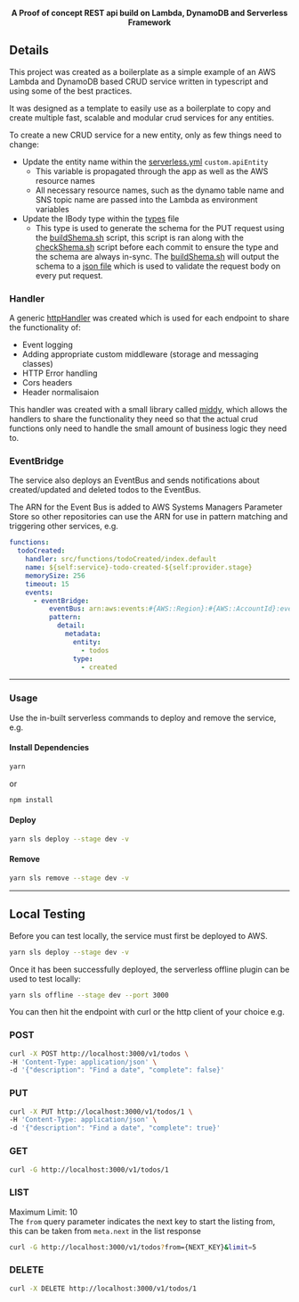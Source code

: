 <div align="center">
  <p><strong>A Proof of concept REST api build on Lambda, DynamoDB and Serverless Framework</strong></p>
</div>

## Details

This project was created as a boilerplate as a simple example of an AWS Lambda and DynamoDB based CRUD service written in typescript and using some of the best practices.

It was designed as a template to easily use as a boilerplate to copy and create multiple fast, scalable and modular crud services for any entities.

To create a new CRUD service for a new entity, only as few things need to change:

- Update the entity name within the [serverless.yml](serverless.yml) `custom.apiEntity`
  - This variable is propagated through the app as well as the AWS resource names
  - All necessary resource names, such as the dynamo table name and SNS topic name are passed into the Lambda as environment variables
- Update the IBody type within the [types](src/types.ts) file
  - This type is used to generate the schema for the PUT request using the [buildShema.sh](scripts/buildSchema.sh) script, this script is ran along with the [checkShema.sh](scripts/checkShema.sh) script before each commit to ensure the type and the schema are always in-sync. The [buildShema.sh](scripts/buildSchema.sh) will output the schema to a [json file](src/schema/putEvent.schema.json) which is used to validate the request body on every put request.

### Handler

A generic [httpHandler](src/lib/httpHandler.ts) was created which is used for each endpoint to share the functionality of:

- Event logging
- Adding appropriate custom middleware (storage and messaging classes)
- HTTP Error handling
- Cors headers
- Header normalisaion

This handler was created with a small library called [middy](https://www.npmjs.com/package/middy), which allows the handlers to share the functionality they need so that the actual crud functions only need to handle the small amount of business logic they need to.

### EventBridge

The service also deploys an EventBus and sends notifications about created/updated and deleted todos to the EventBus.

The ARN for the Event Bus is added to AWS Systems Managers Parameter Store so other repositories can use the ARN for use in pattern matching and triggering other services, e.g.

```yaml
functions:
  todoCreated:
    handler: src/functions/todoCreated/index.default
    name: ${self:service}-todo-created-${self:provider.stage}
    memorySize: 256
    timeout: 15
    events:
      - eventBridge:
          eventBus: arn:aws:events:#{AWS::Region}:#{AWS::AccountId}:event-bus/todos-dev-v1
          pattern:
            detail:
              metadata:
                entity:
                  - todos
                type:
                  - created
```

---

### Usage

Use the in-built serverless commands to deploy and remove the service, e.g.

#### Install Dependencies

```bash
yarn
```

or

```bash
npm install
```

#### Deploy

```bash
yarn sls deploy --stage dev -v
```

#### Remove

```bash
yarn sls remove --stage dev -v
```

---

## Local Testing

Before you can test locally, the service must first be deployed to AWS.

```bash
yarn sls deploy --stage dev -v
```

Once it has been successfully deployed, the serverless offline plugin can be used to test locally:

```bash
yarn sls offline --stage dev --port 3000
```

You can then hit the endpoint with curl or the http client of your choice e.g.

### POST

```bash
curl -X POST http://localhost:3000/v1/todos \
-H 'Content-Type: application/json' \
-d '{"description": "Find a date", "complete": false}'
```

### PUT

```bash
curl -X PUT http://localhost:3000/v1/todos/1 \
-H 'Content-Type: application/json' \
-d '{"description": "Find a date", "complete": true}'
```

### GET

```bash
curl -G http://localhost:3000/v1/todos/1
```

### LIST

Maximum Limit: 10  
The `from` query parameter indicates the next key to start the listing from, this can be taken from `meta.next` in the list response

```bash
curl -G http://localhost:3000/v1/todos?from={NEXT_KEY}&limit=5
```

### DELETE

```bash
curl -X DELETE http://localhost:3000/v1/todos/1
```
